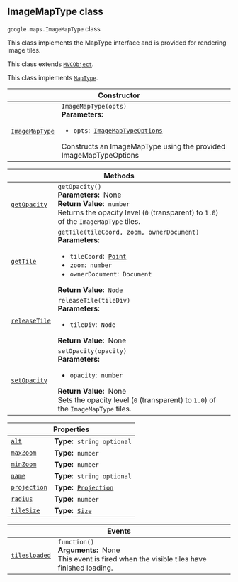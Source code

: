 
<devsite-heading text=" ImageMapType class" for="ImageMapType" level="h2" link="" toc="" back-to-top=""><h2 id="ImageMapType" is-upgraded="">ImageMapType class</h2></devsite-heading>
<p>
<code translate="no" dir="ltr"><span itemprop="path">google.maps</span>.<span itemprop="name">ImageMapType</span></code>
class
</p>
<p>This class implements the MapType interface and is provided for rendering image tiles.</p>
<p>This class extends
<code translate="no" dir="ltr"><a href="MVCObject.md">MVCObject</a></code>.
</p>
<p>This class implements
<code translate="no" dir="ltr"><a href="MapType.md">MapType</a></code>.
</p>
<div class="devsite-table-wrapper"><table class="constructors responsive" summary="class ImageMapType - Constructor">
<thead>
<tr><th colspan="2" id="ImageMapType.constructor">Constructor</th>
</tr></thead>
<tbody>
<tr>
<td><code translate="no" dir="ltr"><a class="secret-link" href="#ImageMapType.constructor"><span>ImageMapType</span></a></code></td>
<td><div><code translate="no" dir="ltr">ImageMapType(opts)</code></div>
<div class="desc"><strong>Parameters:</strong>&nbsp; <ul>
<li><code translate="no" dir="ltr">opts</code>:&nbsp; <code translate="no" dir="ltr"><a href="ImageMapTypeOptions.md">ImageMapTypeOptions</a></code></li>
</ul></div>
<div class="desc">Constructs an ImageMapType using the provided ImageMapTypeOptions</div></td>
</tr>
</tbody>
</table></div>
<div class="devsite-table-wrapper"><table class="methods responsive" summary="class ImageMapType - Methods">
<thead>
<tr><th colspan="2">Methods</th>
</tr></thead>
<tbody>
<tr id="ImageMapType.getOpacity">
<td itemprop="property"><code translate="no" dir="ltr"><a class="secret-link" href="#ImageMapType.getOpacity"><span>getOpacity</span></a></code></td>
<td><div><code translate="no" dir="ltr">getOpacity()</code></div>
<div class="desc"><strong>Parameters:</strong>&nbsp; None</div>
<div class="desc"><strong>Return Value:</strong>&nbsp; <code translate="no" dir="ltr">number</code></div>
<div class="desc">Returns the opacity level (<code translate="no" dir="ltr">0</code> (transparent) to <code translate="no" dir="ltr">1.0</code>) of the <code translate="no" dir="ltr">ImageMapType</code> tiles.</div></td>
</tr>
<tr id="ImageMapType.getTile">
<td itemprop="property"><code translate="no" dir="ltr"><a class="secret-link" href="#ImageMapType.getTile"><span>getTile</span></a></code></td>
<td><div><code translate="no" dir="ltr">getTile(tileCoord, zoom, ownerDocument)</code></div>
<div class="desc"><strong>Parameters:</strong>&nbsp; <ul>
<li><code translate="no" dir="ltr">tileCoord</code>:&nbsp; <code translate="no" dir="ltr"><a href="Point.md">Point</a></code></li>
<li><code translate="no" dir="ltr">zoom</code>:&nbsp; <code translate="no" dir="ltr">number</code></li>
<li><code translate="no" dir="ltr">ownerDocument</code>:&nbsp; <code translate="no" dir="ltr">Document</code></li>
</ul></div>
<div class="desc"><strong>Return Value:</strong>&nbsp; <code translate="no" dir="ltr">Node</code></div>
<div class="desc"></div></td>
</tr>
<tr id="ImageMapType.releaseTile">
<td itemprop="property"><code translate="no" dir="ltr"><a class="secret-link" href="#ImageMapType.releaseTile"><span>releaseTile</span></a></code></td>
<td><div><code translate="no" dir="ltr">releaseTile(tileDiv)</code></div>
<div class="desc"><strong>Parameters:</strong>&nbsp; <ul>
<li><code translate="no" dir="ltr">tileDiv</code>:&nbsp; <code translate="no" dir="ltr">Node</code></li>
</ul></div>
<div class="desc"><strong>Return Value:</strong>&nbsp; None</div>
<div class="desc"></div></td>
</tr>
<tr id="ImageMapType.setOpacity">
<td itemprop="property"><code translate="no" dir="ltr"><a class="secret-link" href="#ImageMapType.setOpacity"><span>setOpacity</span></a></code></td>
<td><div><code translate="no" dir="ltr">setOpacity(opacity)</code></div>
<div class="desc"><strong>Parameters:</strong>&nbsp; <ul>
<li><code translate="no" dir="ltr">opacity</code>:&nbsp; <code translate="no" dir="ltr">number</code></li>
</ul></div>
<div class="desc"><strong>Return Value:</strong>&nbsp; None</div>
<div class="desc">Sets the opacity level (<code translate="no" dir="ltr">0</code> (transparent) to <code translate="no" dir="ltr">1.0</code>) of the <code translate="no" dir="ltr">ImageMapType</code> tiles.</div></td>
</tr>
</tbody>
</table></div>
<div class="devsite-table-wrapper"><table class="properties responsive" summary="class ImageMapType - Properties">
<thead>
<tr><th colspan="2">Properties</th>
</tr></thead>
<tbody>
<tr id="ImageMapType.alt">
<td itemprop="property"><code translate="no" dir="ltr"><a class="secret-link" href="#ImageMapType.alt"><span>alt</span></a></code></td>
<td><div><strong>Type:</strong>&nbsp; <code translate="no" dir="ltr">string <span class="optional-type-annotation">optional</span></code></div>
<div class="desc"></div></td>
</tr>
<tr id="ImageMapType.maxZoom">
<td itemprop="property"><code translate="no" dir="ltr"><a class="secret-link" href="#ImageMapType.maxZoom"><span>maxZoom</span></a></code></td>
<td><div><strong>Type:</strong>&nbsp; <code translate="no" dir="ltr">number</code></div>
<div class="desc"></div></td>
</tr>
<tr id="ImageMapType.minZoom">
<td itemprop="property"><code translate="no" dir="ltr"><a class="secret-link" href="#ImageMapType.minZoom"><span>minZoom</span></a></code></td>
<td><div><strong>Type:</strong>&nbsp; <code translate="no" dir="ltr">number</code></div>
<div class="desc"></div></td>
</tr>
<tr id="ImageMapType.name">
<td itemprop="property"><code translate="no" dir="ltr"><a class="secret-link" href="#ImageMapType.name"><span>name</span></a></code></td>
<td><div><strong>Type:</strong>&nbsp; <code translate="no" dir="ltr">string <span class="optional-type-annotation">optional</span></code></div>
<div class="desc"></div></td>
</tr>
<tr id="ImageMapType.projection">
<td itemprop="property"><code translate="no" dir="ltr"><a class="secret-link" href="#ImageMapType.projection"><span>projection</span></a></code></td>
<td><div><strong>Type:</strong>&nbsp; <code translate="no" dir="ltr"><a href="Projection.md">Projection</a></code></div>
<div class="desc"></div></td>
</tr>
<tr id="ImageMapType.radius">
<td itemprop="property"><code translate="no" dir="ltr"><a class="secret-link" href="#ImageMapType.radius"><span>radius</span></a></code></td>
<td><div><strong>Type:</strong>&nbsp; <code translate="no" dir="ltr">number</code></div>
<div class="desc"></div></td>
</tr>
<tr id="ImageMapType.tileSize">
<td itemprop="property"><code translate="no" dir="ltr"><a class="secret-link" href="#ImageMapType.tileSize"><span>tileSize</span></a></code></td>
<td><div><strong>Type:</strong>&nbsp; <code translate="no" dir="ltr"><a href="Size.md">Size</a></code></div>
<div class="desc"></div></td>
</tr>
</tbody>
</table></div>
<div class="devsite-table-wrapper"><table class="details responsive" summary="class ImageMapType - Events">
<thead>
<tr><th colspan="2">Events</th>
</tr></thead>
<tbody>
<tr id="ImageMapType.tilesloaded">
<td itemprop="property"><code translate="no" dir="ltr"><a class="secret-link" href="#ImageMapType.tilesloaded"><span>tilesloaded</span></a></code></td>
<td><div><code translate="no" dir="ltr">function()</code></div>
<div class="desc"><strong>Arguments:</strong>&nbsp; None</div>
<div class="desc">This event is fired when the visible tiles have finished loading.</div></td>
</tr>
</tbody>
</table></div>
